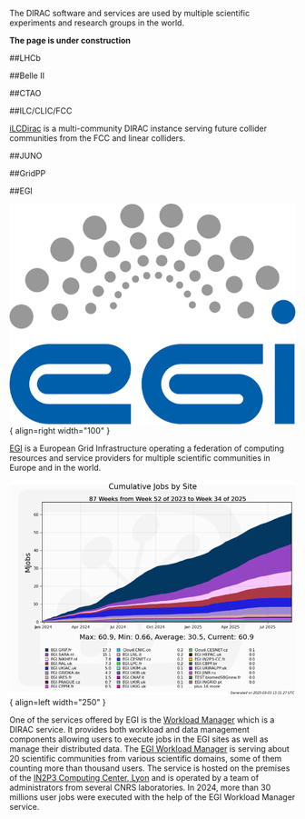 The DIRAC software and services are used by multiple scientific experiments and research groups in the world.

**The page is under construction**

##LHCb

##Belle II

##CTAO

##ILC/CLIC/FCC

[iLCDirac](ilcdirac.cern.ch) is a multi-community DIRAC instance serving future collider communities from the FCC and linear colliders.

##JUNO

##GridPP

##EGI

![EGI logo](assets/images/egi-logo.png){ align=right width="100" }

[EGI](https://www.egi.eu) is a European Grid Infrastructure operating a federation of computing resources and service providers for multiple scientific communities in Europe and in the world.

![EGI jobs](assets/images/EGI_jobs.png){ align=left width="250" }

One of the services offered by EGI is the [Workload Manager](https://www.egi.eu/service/workload-manager/) which is a DIRAC service. It provides both workload and data management components allowing users to execute jobs in the EGI sites as well as manage their distributed data. The [EGI Workload Manager](https://dirac.egi.eu) is serving about 20 scientific communities from various scientific domains, some of them counting more than thousand users. The service is hosted on the premises of the [IN2P3 Computing Center, Lyon](https://cc.in2p3.fr/en/) and is operated by a team of administrators from several CNRS laboratories. In 2024, more than 30 millions user jobs were executed with the help of the EGI Workload Manager service.   